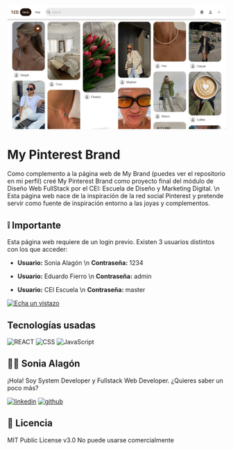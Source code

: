 ![Imagen del proyecto](https://github.com/soniaalagong/My-Pinterest-Brand/blob/main/assets/portadaMPB.png)

# My Pinterest Brand
 
Como complemento a la página web de My Brand (puedes ver el repositorio en mi perfil) creé My Pinterest Brand como proyecto final del módulo de Diseño Web FullStack por el CEI: Escuela de Diseño y Marketing Digital.
\n
Esta página web nace de la inspiración de la red social Pinterest y pretende servir como fuente de inspiración entorno a las joyas y complementos. 

## ❕ Importante

Esta página web requiere de un login previo. Existen 3 usuarios distintos con los que acceder:

- <b>Usuario:</b> 		Sonia Alagón \n
  <b>Contraseña:</b>	1234

- <b>Usuario:</b> 		Eduardo Fierro \n
  <b>Contraseña:</b>	admin

- <b>Usuario:</b> 		CEI Escuela \n
  <b>Contraseña:</b>	master

[![Echa un vistazo](https://img.shields.io/static/v1?label=&message=Echa%20un%20vistazo&color=5c341c&style=for-the-badge)](https://my-pinterest-brand.vercel.app/)


## Tecnologías usadas

![REACT](https://img.shields.io/static/v1?label=&message=React&color=black&logo=react&logoColor=3fc1f9&style=for-the-badge)
![CSS](https://img.shields.io/static/v1?label=&message=CSS&color=3178C6&logo=css3&logoColor=white&style=for-the-badge)
![JavaScript](https://img.shields.io/static/v1?label=&message=JavaScript&color=F0DB4F&logo=javascript&logoColor=white&style=for-the-badge)


## 👩‍💻 Sonia Alagón
 
¡Hola! Soy System Developer y Fullstack Web Developer. ¿Quieres saber un poco más? 

[![linkedin](https://img.shields.io/static/v1?label=&message=linkedin&color=0e76a8&logo=linkedin&logoColor=white&style=for-the-badge)](https://www.linkedin.com/in/soniaalagong)
[![github](https://img.shields.io/static/v1?label=&message=github&color=171515&logo=github&logoColor=white&style=for-the-badge)](https://github.com/soniaalagong)


## 📄 Licencia 

MIT Public License v3.0
No puede usarse comercialmente